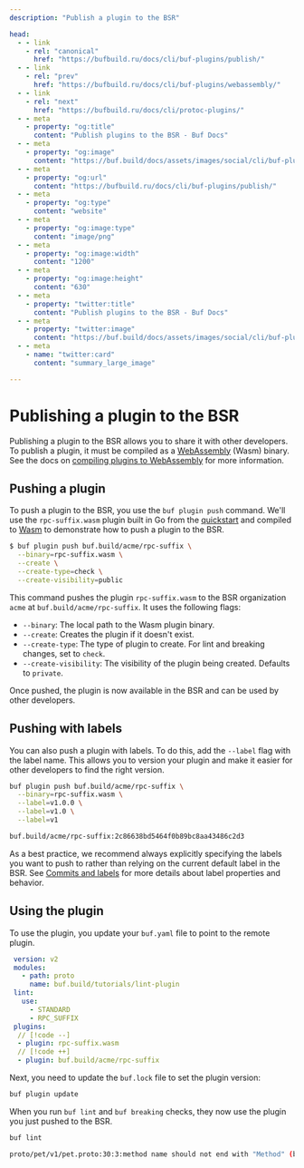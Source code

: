 ```yaml
---
description: "Publish a plugin to the BSR"

head:
  - - link
    - rel: "canonical"
      href: "https://bufbuild.ru/docs/cli/buf-plugins/publish/"
  - - link
    - rel: "prev"
      href: "https://bufbuild.ru/docs/cli/buf-plugins/webassembly/"
  - - link
    - rel: "next"
      href: "https://bufbuild.ru/docs/cli/protoc-plugins/"
  - - meta
    - property: "og:title"
      content: "Publish plugins to the BSR - Buf Docs"
  - - meta
    - property: "og:image"
      content: "https://buf.build/docs/assets/images/social/cli/buf-plugins/publish.png"
  - - meta
    - property: "og:url"
      content: "https://bufbuild.ru/docs/cli/buf-plugins/publish/"
  - - meta
    - property: "og:type"
      content: "website"
  - - meta
    - property: "og:image:type"
      content: "image/png"
  - - meta
    - property: "og:image:width"
      content: "1200"
  - - meta
    - property: "og:image:height"
      content: "630"
  - - meta
    - property: "twitter:title"
      content: "Publish plugins to the BSR - Buf Docs"
  - - meta
    - property: "twitter:image"
      content: "https://buf.build/docs/assets/images/social/cli/buf-plugins/publish.png"
  - - meta
    - name: "twitter:card"
      content: "summary_large_image"

---
```


# Publishing a plugin to the BSR

Publishing a plugin to the BSR allows you to share it with other developers. To publish a plugin, it must be compiled as a [WebAssembly](https://webassembly.org/) (Wasm) binary. See the docs on [compiling plugins to WebAssembly](../webassembly/) for more information.

## Pushing a plugin

To push a plugin to the BSR, you use the `buf plugin push` command. We'll use the `rpc-suffix.wasm` plugin built in Go from the [quickstart](../tutorial-create-buf-plugin/) and compiled to [Wasm](../webassembly/) to demonstrate how to push a plugin to the BSR.

```sh
$ buf plugin push buf.build/acme/rpc-suffix \
  --binary=rpc-suffix.wasm \
  --create \
  --create-type=check \
  --create-visibility=public
```

This command pushes the plugin `rpc-suffix.wasm` to the BSR organization `acme` at `buf.build/acme/rpc-suffix`. It uses the following flags:

- `--binary`: The local path to the Wasm plugin binary.
- `--create`: Creates the plugin if it doesn't exist.
- `--create-type`: The type of plugin to create. For lint and breaking changes, set to `check`.
- `--create-visibility`: The visibility of the plugin being created. Defaults to `private`.

Once pushed, the plugin is now available in the BSR and can be used by other developers.

## Pushing with labels

You can also push a plugin with labels. To do this, add the `--label` flag with the label name. This allows you to version your plugin and make it easier for other developers to find the right version.

```sh
buf plugin push buf.build/acme/rpc-suffix \
  --binary=rpc-suffix.wasm \
  --label=v1.0.0 \
  --label=v1.0 \
  --label=v1

buf.build/acme/rpc-suffix:2c86638bd5464f0b89bc8aa43486c2d3
```

As a best practice, we recommend always explicitly specifying the labels you want to push to rather than relying on the current default label in the BSR. See [Commits and labels](../../../bsr/commits-labels/) for more details about label properties and behavior.

## Using the plugin

To use the plugin, you update your `buf.yaml` file to point to the remote plugin.

```yaml
 version: v2
 modules:
   - path: proto
     name: buf.build/tutorials/lint-plugin
 lint:
   use:
     - STANDARD
     - RPC_SUFFIX
 plugins:
  // [!code --]
  - plugin: rpc-suffix.wasm
  // [!code ++]
  - plugin: buf.build/acme/rpc-suffix
```

Next, you need to update the `buf.lock` file to set the plugin version:

```sh
buf plugin update
```

When you run `buf lint` and `buf breaking` checks, they now use the plugin you just pushed to the BSR.

```sh
buf lint

proto/pet/v1/pet.proto:30:3:method name should not end with "Method" (buf.build/acme/rpc-suffix)
```
